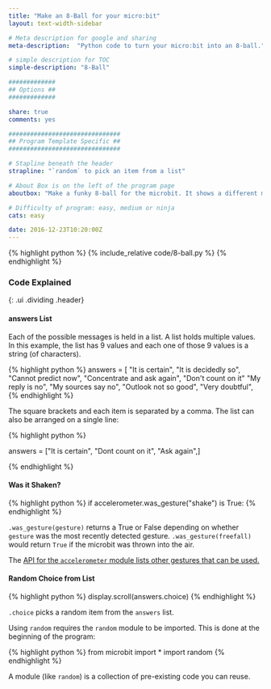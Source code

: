 ```yaml
---
title: "Make an 8-Ball for your micro:bit"
layout: text-width-sidebar

# Meta description for google and sharing
meta-description:  "Python code to turn your micro:bit into an 8-ball."

# simple description for TOC
simple-description: "8-Ball"

#############
## Options ##
#############

share: true
comments: yes

###############################
## Program Template Specific ##
###############################

# Stapline beneath the header
strapline: "`random` to pick an item from a list"

# About Box is on the left of the program page
aboutbox: "Make a funky 8-ball for the microbit. It shows a different message each time it's shaken."

# Difficulty of program: easy, medium or ninja
cats: easy

date: 2016-12-23T10:20:00Z
---
```


{% highlight python %}
{% include_relative code/8-ball.py %}
{% endhighlight %}

###  Code Explained
{: .ui .dividing .header}

#### answers List

Each of the possible messages is held in a list. A list holds multiple values. In this example, the list has 9 values and each one of those 9 values is a string (of characters).

{% highlight python %}
answers = [
    "It is certain",
    "It is decidedly so",
    "Cannot predict now",
    "Concentrate and ask again",
    "Don't count on it"
    "My reply is no",
    "My sources say no",
    "Outlook not so good",
    "Very doubtful",
{% endhighlight %}


The square brackets and each item is separated by a comma. The list can also be arranged on a single line:

{% highlight python %}

answers = ["It is certain", "Dont count on it", "Ask again",]

{% endhighlight %}


#### Was it Shaken?

{% highlight python %}
if accelerometer.was_gesture("shake") is True:
{% endhighlight %}

`.was_gesture(gesture)` returns a True or False depending on whether `gesture` was the most recently detected gesture. `.was_gesture(freefall)` would return `True` if the microbit was thrown into the air.

The [API for the `accelerometer` module lists other gestures that can be used.](http://microbit-micropython.readthedocs.org/en/latest/accelerometer.html)

#### Random Choice from List

{% highlight python %}
display.scroll(answers.choice)
{% endhighlight %}

`.choice` picks a random item from the `answers` list.

Using `random` requires the `random` module to be imported. This is done at the beginning of the program:

{% highlight python %}
from microbit import *
import random
{% endhighlight %}

A module (like `random`) is a collection of pre-existing code you can reuse.
